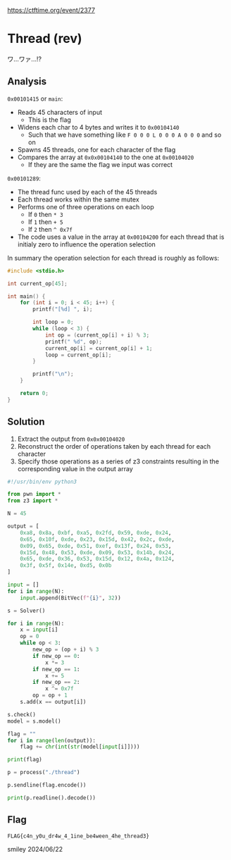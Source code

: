 https://ctftime.org/event/2377

#  Thread (rev)

ワ...ワァ...!?

## Analysis

`0x00101415` or `main`:
- Reads 45 characters of input
    - This is the flag
- Widens each char to 4 bytes and writes it to `0x00104140`
    - Such that we have something like `F 0 0 0 L 0 0 0 A 0 0 0` and so on
- Spawns 45 threads, one for each character of the flag
- Compares the array at `0x0x00104140` to the one at `0x00104020`
    - If they are the same the flag we input was correct

`0x00101289`:
- The thread func used by each of the 45 threads
- Each thread works within the same mutex
- Performs one of three operations on each loop
    - If `0` then `* 3`
    - If `1` then `+ 5`
    - If `2` then `^ 0x7f`
- The code uses a value in the array at `0x00104200` for each thread that is initialy zero to influence the operation selection

In summary the operation selection for each thread is roughly as follows:

```c
#include <stdio.h>

int current_op[45];

int main() {
    for (int i = 0; i < 45; i++) {
        printf("[%d] ", i);

        int loop = 0;
        while (loop < 3) {
            int op = (current_op[i] + i) % 3;
            printf(" %d", op);
            current_op[i] = current_op[i] + 1;
            loop = current_op[i];
        }

        printf("\n");
    }

    return 0;
}
```

## Solution

1) Extract the output from `0x0x00104020`
2) Reconstruct the order of operations taken by each thread for each character
3) Specify those operations as a series of z3 constraints resulting in the corresponding value in the output array

```python
#!/usr/bin/env python3

from pwn import *
from z3 import *

N = 45

output = [
    0xa8, 0x8a, 0xbf, 0xa5, 0x2fd, 0x59, 0xde, 0x24,
    0x65, 0x10f, 0xde, 0x23, 0x15d, 0x42, 0x2c, 0xde,
    0x09, 0x65, 0xde, 0x51, 0xef, 0x13f, 0x24, 0x53,
    0x15d, 0x48, 0x53, 0xde, 0x09, 0x53, 0x14b, 0x24,
    0x65, 0xde, 0x36, 0x53, 0x15d, 0x12, 0x4a, 0x124,
    0x3f, 0x5f, 0x14e, 0xd5, 0x0b
]

input = []
for i in range(N):
    input.append(BitVec(f"{i}", 32))

s = Solver()

for i in range(N):
    x = input[i]
    op = 0
    while op < 3:
        new_op = (op + i) % 3
        if new_op == 0:
            x *= 3
        if new_op == 1:
            x += 5
        if new_op == 2:
            x ^= 0x7f
        op = op + 1
    s.add(x == output[i])

s.check()
model = s.model()

flag = ""
for i in range(len(output)):
    flag += chr(int(str(model[input[i]])))

print(flag)

p = process("./thread")

p.sendline(flag.encode())

print(p.readline().decode())
```

## Flag
`FLAG{c4n_y0u_dr4w_4_1ine_be4ween_4he_thread3}`

smiley 2024/06/22
